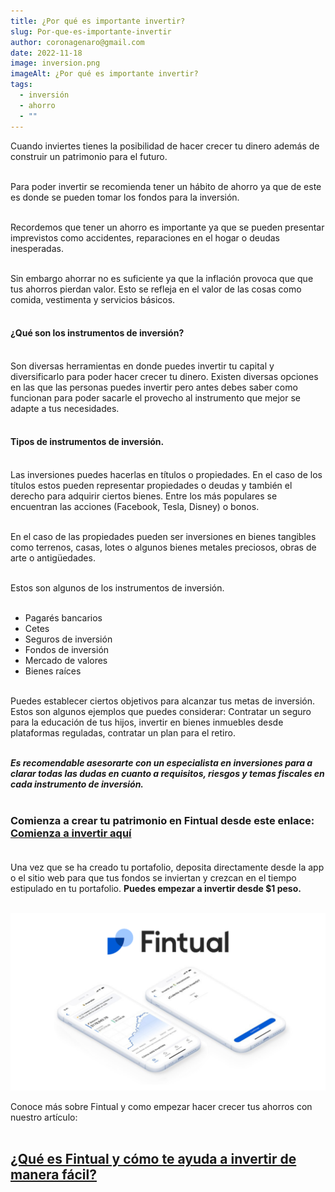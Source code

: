 ```yaml
---
title: ¿Por qué es importante invertir?
slug: Por-que-es-importante-invertir
author: coronagenaro@gmail.com
date: 2022-11-18
image: inversion.png
imageAlt: ¿Por qué es importante invertir?
tags:
  - inversión
  - ahorro
  - ""
---
```



C﻿uando inviertes tienes la posibilidad de hacer crecer tu dinero además de construir un patrimonio para el futuro.<br/><br/>

P﻿ara poder invertir se recomienda tener un hábito de ahorro ya que de este es donde se pueden tomar los fondos para la inversión.<br/><br/>

R﻿ecordemos que tener un ahorro es importante ya que se pueden presentar imprevistos como accidentes, reparaciones en el hogar o deudas inesperadas.<br/><br/>

S﻿in embargo ahorrar no es suficiente ya que la inflación provoca que que tus ahorros pierdan valor. Esto se refleja en el valor de las cosas como comida, vestimenta y servicios básicos.<br/><br/>

#### **¿Qué son los instrumentos de inversión?<br/><br/>**

Son diversas herramientas en donde puedes invertir tu capital y diversificarlo para poder hacer crecer tu dinero. Existen diversas opciones en las que las personas puedes invertir pero antes debes saber como funcionan para poder sacarle el provecho al instrumento que mejor se adapte a tus necesidades.<br/><br/>

#### **Tipos de instrumentos de inversión.<br/><br/>**

Las inversiones puedes hacerlas en títulos o propiedades. En el caso de los títulos estos pueden representar propiedades o deudas y también el derecho para adquirir ciertos bienes. Entre los más populares se encuentran las acciones (Facebook, Tesla, Disney) o bonos.<br/><br/>

E﻿n el caso de las propiedades pueden ser inversiones en bienes tangibles como terrenos, casas, lotes o algunos bienes metales preciosos, obras de arte o antigüedades.<br/><br/>

E﻿stos son algunos de los instrumentos de inversión.<br/><br/>

* P﻿agarés bancarios
* C﻿etes
* S﻿eguros de inversión
* F﻿ondos de inversión
* M﻿ercado de valores
* B﻿ienes raíces<br/><br/>

Puedes establecer ciertos objetivos para alcanzar tus metas de inversión. E﻿stos son algunos ejemplos que puedes considerar: C﻿ontratar un seguro para la educación de tus hijos, invertir en bienes inmuebles desde plataformas reguladas, contratar un plan para el retiro.<br/><br/>

***Es recomendable asesorarte con un especialista en inversiones para a clarar todas las dudas en cuanto a requisitos, riesgos y temas fiscales en cada instrumento de inversión.***<br/><br/>

### **C﻿omienza a crear tu patrimonio en Fintual desde este enlace: [Comienza a invertir aquí](https://fintual.mx/r/genaroc6)**<br/><br/>

U﻿na vez que se ha creado tu portafolio, deposita directamente desde la app o el sitio web para que tus fondos se inviertan y crezcan en el tiempo estipulado en tu portafolio. **P﻿uedes empezar a invertir desde $1 peso.**<br/><br/>

![](fintualportafablog.png)

C﻿onoce más sobre Fintual y como empezar hacer crecer tus ahorros con nuestro artículo: <br/><br/>

## **[¿Qué es Fintual y cómo te ayuda a invertir de manera fácil?](https://www.oasisfinanciero.mx/blog/2022-11-30/que-es-fintual-y-como-te-ayuda-a-invertir-de-manera-facil/)**

<!--EndFragment-->
